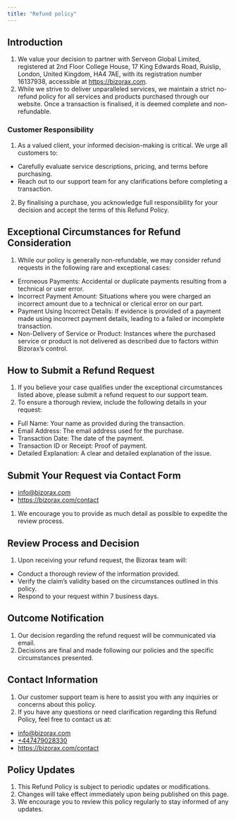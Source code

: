 ```yaml
---
title: "Refund policy"
---
```



## Introduction

1. We value your decision to partner with Serveon Global Limited, registered at 2nd Floor College House, 17 King Edwards Road, Ruislip, London, United Kingdom, HA4 7AE, with its registration number 16137938, accessible at <a href="https://bizorax.com">https://bizorax.com</a>.
2. While we strive to deliver unparalleled services, we maintain a strict no-refund policy for all services and products purchased through our website. Once a transaction is finalised, it is deemed complete and non-refundable.

### Customer Responsibility

1. As a valued client, your informed decision-making is critical. We urge all customers to:

- Carefully evaluate service descriptions, pricing, and terms before purchasing.
- Reach out to our support team for any clarifications before completing a transaction.

2. By finalising a purchase, you acknowledge full responsibility for your decision and accept the terms of this Refund Policy.

## Exceptional Circumstances for Refund Consideration

1. While our policy is generally non-refundable, we may consider refund requests in the following rare and exceptional cases:

- Erroneous Payments: Accidental or duplicate payments resulting from a technical or user error.
- Incorrect Payment Amount: Situations where you were charged an incorrect amount due to a technical or clerical error on our part.
- Payment Using Incorrect Details: If evidence is provided of a payment made using incorrect payment details, leading to a failed or incomplete transaction.
- Non-Delivery of Service or Product: Instances where the purchased service or product is not delivered as described due to factors within Bizorax’s control.

## How to Submit a Refund Request

1. If you believe your case qualifies under the exceptional circumstances listed above, please submit a refund request to our support team.
2. To ensure a thorough review, include the following details in your request:

- Full Name: Your name as provided during the transaction.
- Email Address: The email address used for the purchase.
- Transaction Date: The date of the payment.
- Transaction ID or Receipt: Proof of payment.
- Detailed Explanation: A clear and detailed explanation of the issue.

## Submit Your Request via Contact Form

- <a href="mailto:info@bizorax.com">info@bizorax.com</a>
- <a href="https://bizorax.com/contact">https://bizorax.com/contact</a>

1. We encourage you to provide as much detail as possible to expedite the review process.

## Review Process and Decision

1. Upon receiving your refund request, the Bizorax team will:

- Conduct a thorough review of the information provided.
- Verify the claim’s validity based on the circumstances outlined in this policy.
- Respond to your request within 7 business days.

## Outcome Notification

1. Our decision regarding the refund request will be communicated via email.
2. Decisions are final and made following our policies and the specific circumstances presented.

## Contact Information

1. Our customer support team is here to assist you with any inquiries or concerns about this policy.
2. If you have any questions or need clarification regarding this Refund Policy, feel free to contact us at:

- <a href="mailto:info@bizorax.com">info@bizorax.com</a>
- <a href="tel:+447479028330">+447479028330 </a>
- <a href="https://bizorax.com/contact">https://bizorax.com/contact</a>

## Policy Updates

1. This Refund Policy is subject to periodic updates or modifications.
2. Changes will take effect immediately upon being published on this page.
3. We encourage you to review this policy regularly to stay informed of any updates.